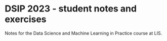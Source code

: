 # DSIP 2023 - student notes and exercises

Notes for the Data Science and Machine Learning in Practice course at LIS.
